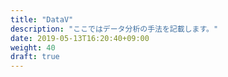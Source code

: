 ```yaml
---
title: "DataV"
description: "ここではデータ分析の手法を記載します。"
date: 2019-05-13T16:20:40+09:00
weight: 40
draft: true
---
```

<!-- descriptionがコンテンツの前に表示されます -->

<!-- コンテンツを書くときはこの下に記載ください -->



<!-- 配下タイトル一覧がコンテンツの後に表示されます -->